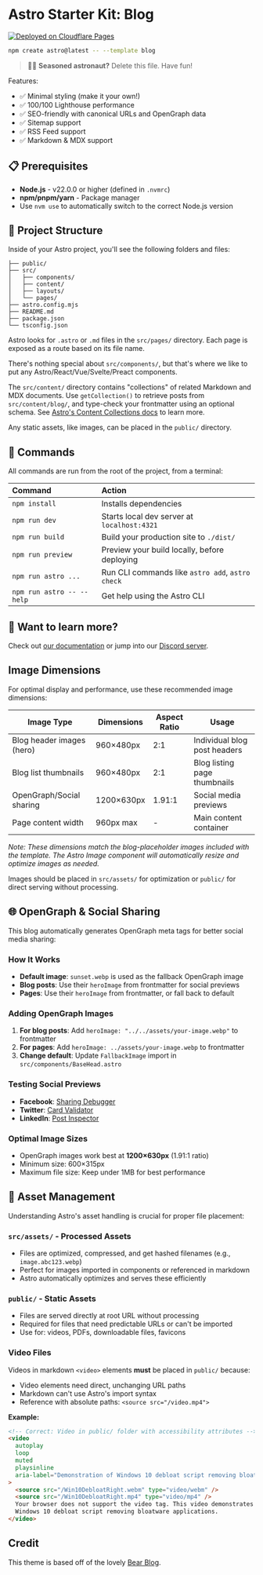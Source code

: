 # Astro Starter Kit: Blog

[![Deployed on Cloudflare Pages](https://img.shields.io/badge/Deployed%20on-Cloudflare%20Pages-f38020?logo=cloudflare&logoColor=white)](https://frankpigeon.com)

```sh
npm create astro@latest -- --template blog
```

> 🧑‍🚀 **Seasoned astronaut?** Delete this file. Have fun!

Features:

- ✅ Minimal styling (make it your own!)
- ✅ 100/100 Lighthouse performance
- ✅ SEO-friendly with canonical URLs and OpenGraph data
- ✅ Sitemap support
- ✅ RSS Feed support
- ✅ Markdown & MDX support

## 📋 Prerequisites

- **Node.js** - v22.0.0 or higher (defined in `.nvmrc`)
- **npm/pnpm/yarn** - Package manager
- Use `nvm use` to automatically switch to the correct Node.js version

## 🚀 Project Structure

Inside of your Astro project, you'll see the following folders and files:

```text
├── public/
├── src/
│   ├── components/
│   ├── content/
│   ├── layouts/
│   └── pages/
├── astro.config.mjs
├── README.md
├── package.json
└── tsconfig.json
```

Astro looks for `.astro` or `.md` files in the `src/pages/` directory. Each page is exposed as a route based on its file name.

There's nothing special about `src/components/`, but that's where we like to put any Astro/React/Vue/Svelte/Preact components.

The `src/content/` directory contains "collections" of related Markdown and MDX documents. Use `getCollection()` to retrieve posts from `src/content/blog/`, and type-check your frontmatter using an optional schema. See [Astro's Content Collections docs](https://docs.astro.build/en/guides/content-collections/) to learn more.

Any static assets, like images, can be placed in the `public/` directory.

## 🧞 Commands

All commands are run from the root of the project, from a terminal:

| Command                   | Action                                           |
| :------------------------ | :----------------------------------------------- |
| `npm install`             | Installs dependencies                            |
| `npm run dev`             | Starts local dev server at `localhost:4321`      |
| `npm run build`           | Build your production site to `./dist/`          |
| `npm run preview`         | Preview your build locally, before deploying     |
| `npm run astro ...`       | Run CLI commands like `astro add`, `astro check` |
| `npm run astro -- --help` | Get help using the Astro CLI                     |

## 👀 Want to learn more?

Check out [our documentation](https://docs.astro.build) or jump into our [Discord server](https://astro.build/chat).

## Image Dimensions

For optimal display and performance, use these recommended image dimensions:

| Image Type                | Dimensions | Aspect Ratio | Usage                        |
| ------------------------- | ---------- | ------------ | ---------------------------- |
| Blog header images (hero) | 960×480px  | 2:1          | Individual blog post headers |
| Blog list thumbnails      | 960×480px  | 2:1          | Blog listing page thumbnails |
| OpenGraph/Social sharing  | 1200×630px | 1.91:1       | Social media previews        |
| Page content width        | 960px max  | -            | Main content container       |

_Note: These dimensions match the blog-placeholder images included with the template. The Astro Image component will automatically resize and optimize images as needed._

Images should be placed in `src/assets/` for optimization or `public/` for direct serving without processing.

## 🌐 OpenGraph & Social Sharing

This blog automatically generates OpenGraph meta tags for better social media sharing:

### How It Works
- **Default image**: `sunset.webp` is used as the fallback OpenGraph image
- **Blog posts**: Use their `heroImage` from frontmatter for social previews
- **Pages**: Use their `heroImage` from frontmatter, or fall back to default

### Adding OpenGraph Images
1. **For blog posts**: Add `heroImage: "../../assets/your-image.webp"` to frontmatter
2. **For pages**: Add `heroImage: ../assets/your-image.webp` to frontmatter
3. **Change default**: Update `FallbackImage` import in `src/components/BaseHead.astro`

### Testing Social Previews
- **Facebook**: [Sharing Debugger](https://developers.facebook.com/tools/debug/)
- **Twitter**: [Card Validator](https://cards-dev.twitter.com/validator)
- **LinkedIn**: [Post Inspector](https://www.linkedin.com/post-inspector/)

### Optimal Image Sizes
- OpenGraph images work best at **1200×630px** (1.91:1 ratio)
- Minimum size: 600×315px
- Maximum file size: Keep under 1MB for best performance

## 📁 Asset Management

Understanding Astro's asset handling is crucial for proper file placement:

### `src/assets/` - Processed Assets

- Files are optimized, compressed, and get hashed filenames (e.g., `image.abc123.webp`)
- Perfect for images imported in components or referenced in markdown
- Astro automatically optimizes and serves these efficiently

### `public/` - Static Assets

- Files are served directly at root URL without processing
- Required for files that need predictable URLs or can't be imported
- Use for: videos, PDFs, downloadable files, favicons

### Video Files

Videos in markdown `<video>` elements **must** be placed in `public/` because:

- Video elements need direct, unchanging URL paths
- Markdown can't use Astro's import syntax
- Reference with absolute paths: `<source src="/video.mp4">`

**Example:**

```html
<!-- Correct: Video in public/ folder with accessibility attributes -->
<video
  autoplay
  loop
  muted
  playsinline
  aria-label="Demonstration of Windows 10 debloat script removing bloatware and unwanted applications"
>
  <source src="/Win10DebloatRight.webm" type="video/webm" />
  <source src="/Win10DebloatRight.mp4" type="video/mp4" />
  Your browser does not support the video tag. This video demonstrates the
  Windows 10 debloat script removing bloatware applications.
</video>
```

## Credit

This theme is based off of the lovely [Bear Blog](https://github.com/HermanMartinus/bearblog/).
